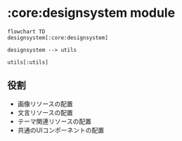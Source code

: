 # :core:designsystem module

```mermaid
flowchart TD
designsystem[:core:designsystem]

designsystem --> utils

utils[:utils]
```

## 役割
* 画像リソースの配置
* 文言リソースの配置
* テーマ関連リソースの配置
* 共通のUIコンポーネントの配置